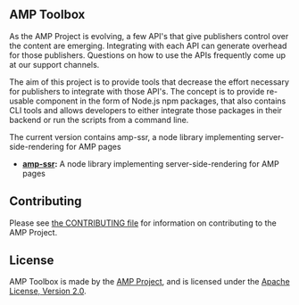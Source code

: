 <!---
Copyright 2015 The AMP HTML Authors. All Rights Reserved.

Licensed under the Apache License, Version 2.0 (the "License");
you may not use this file except in compliance with the License.
You may obtain a copy of the License at

      http://www.apache.org/licenses/LICENSE-2.0

Unless required by applicable law or agreed to in writing, software
distributed under the License is distributed on an "AS-IS" BASIS,
WITHOUT WARRANTIES OR CONDITIONS OF ANY KIND, either express or implied.
See the License for the specific language governing permissions and
limitations under the License.
-->

## AMP Toolbox

As the AMP Project is evolving, a few API's that give publishers control over the content are emerging. Integrating with each API can generate overhead for those publishers. Questions on how to use the APIs frequently come up at our support channels.

The aim of this project is to provide tools that decrease the effort necessary for publishers to integrate with those API's. The concept is to provide re-usable component in the form of Node.js npm packages, that also contains CLI tools and allows developers to either integrate those packages in their backend or run the scripts from a command line.

The current version contains amp-ssr, a node library implementing server-side-rendering for AMP pages

- **[amp-ssr](./ssr):** A node library implementing server-side-rendering for AMP pages

## Contributing

Please see [the CONTRIBUTING file](CONTRIBUTING.md) for information on contributing to the AMP Project.

## License

AMP Toolbox is made by the [AMP Project](https://www.ampproject.org/), and is licensed under the [Apache License, Version 2.0](./LICENSE).